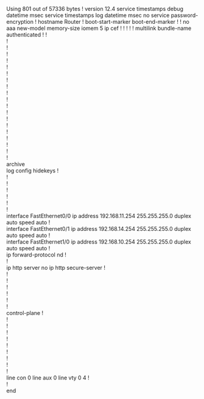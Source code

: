 Using 801 out of 57336 bytes
!
version 12.4
service timestamps debug datetime msec
service timestamps log datetime msec
no service password-encryption
!
hostname Router
!
boot-start-marker
boot-end-marker
!
!
no aaa new-model
memory-size iomem 5
ip cef
!
!
!
!
!
multilink bundle-name authenticated
!
!         
!         
!         
!         
!         
!         
!         
!         
!         
!         
!         
!         
!         
!         
!         
!         
!         
!         
!         
!         
archive   
 log config
  hidekeys
!         
!         
!         
!         
!         
!         
!         
interface FastEthernet0/0
 ip address 192.168.11.254 255.255.255.0
 duplex auto
 speed auto
!         
interface FastEthernet0/1
 ip address 192.168.14.254 255.255.255.0
 duplex auto
 speed auto
!         
interface FastEthernet1/0
 ip address 192.168.10.254 255.255.255.0
 duplex auto
 speed auto
!         
ip forward-protocol nd
!         
!         
ip http server
no ip http secure-server
!         
!         
!         
!         
!         
!         
!         
control-plane
!         
!         
!         
!         
!         
!         
!         
!         
!         
!         
line con 0
line aux 0
line vty 0 4
!         
!         
end